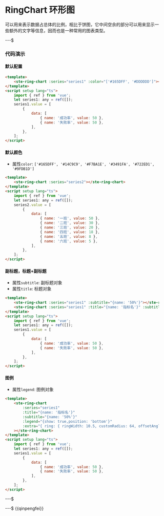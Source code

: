 # RingChart 环形图

可以用来表示数据占总体的比例，相比于饼图，它中间空余的部分可以用来显示一些额外的文字等信息，因而也是一种常用的图表类型。

---$

### 代码演示

#### 默认配置

```html
<template>
    <ste-ring-chart :series="series1" :color="['#165DFF', '#DDDDDD']"></ste-ring-chart>
</template>
<script setup lang="ts">
    import { ref } from 'vue';
    let series1: any = ref([]);
    series1.value = [
        {
            data: [
                { name: '成功率', value: 50 },
                { name: '失败率', value: 50 },
            ],
        },
    ];
</script>
```

#### 默认颜色

- 属性`color`: `['#165DFF', '#14C9C9', '#F7BA1E', '#3491FA', '#722ED1', '#9FDB1D']`

```html
<template>
    <ste-ring-chart :series="series2"></ste-ring-chart>
</template>
<script setup lang="ts">
    import { ref } from 'vue';
    let series1: any = ref([]);
    series2.value = [
        {
            data: [
                { name: '一班', value: 50 },
                { name: '二班', value: 30 },
                { name: '三班', value: 20 },
                { name: '四班', value: 18 },
                { name: '五班', value: 8 },
                { name: '六班', value: 5 },
            ],
        },
    ];
</script>
```

#### 副标题，标题+副标题

- 属性`subtitle`: 副标题对象
- 属性`title`: 标题对象

```html
<template>
    <ste-ring-chart :series="series1" :subtitle="{name: '50%'}"></ste-ring-chart>
    <ste-ring-chart :series="series1" :title="{name: '指标名'}" :subtitle="{name: '50%'}"></ste-ring-chart>
</template>
<script setup lang="ts">
    import { ref } from 'vue';
    let series1: any = ref([]);
    series1.value = [
        {
            data: [
                { name: '成功率', value: 50 },
                { name: '失败率', value: 50 },
            ],
        },
    ];
</script>
```

#### 图例

- 属性`legend`: 图例对象

```html
<template>
    <ste-ring-chart
        :series="series1"
        :title="{name: '指标名'}"
        :subtitle="{name: '50%'}"
        :legend="{show: true,position: 'bottom'}"
        :extra="{ ring: { ringWidth: 10.5, customRadius: 64, offsetAngle: -90, linearType: 'none' } }"
    ></ste-ring-chart>
</template>
<script setup lang="ts">
    import { ref } from 'vue';
    let series1: any = ref([]);
    series1.value = [
        {
            data: [
                { name: '成功率', value: 50 },
                { name: '失败率', value: 50 },
            ],
        },
    ];
</script>
```

---$

<!-- props -->

---$
{{qinpengfei}}
